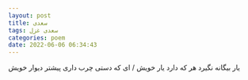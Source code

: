 ```yaml
---
layout: post
title: سعدی
tags: سعدی غزل
categories: poem
date: 2022-06-06 06:34:43
---
```


یار بیگانه نگیرد هر که دارد یار خویش / ای که دستی چرب داری پیشتر دیوار خویش
